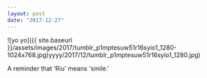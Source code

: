 ```yaml
---
layout: post
date: "2017-12-27"
---
```


![yo yo]({{ site.baseurl }}/assets/images/2017/tumblr_p1mptesuw51r16syio1_1280-1024x768.jpg)yyyy/2017/12/tumblr_p1mptesuw51r16syio1_1280.jpg)

A reminder that ‘Riu’ means 'smile.’
